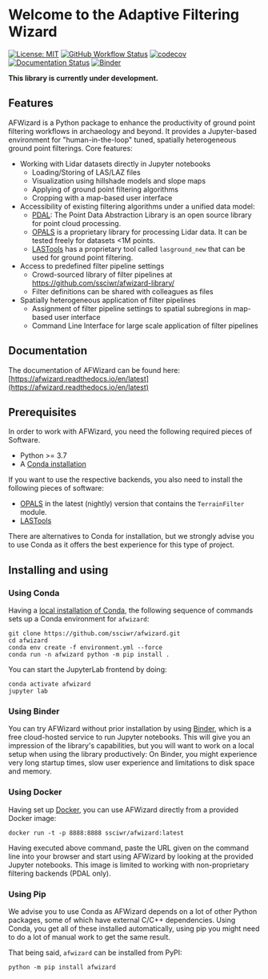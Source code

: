 # Welcome to the Adaptive Filtering Wizard

[![License: MIT](https://img.shields.io/badge/License-MIT-yellow.svg)](https://opensource.org/licenses/MIT)
[![GitHub Workflow Status](https://img.shields.io/github/workflow/status/ssciwr/afwizard/CI)](https://github.com/ssciwr/afwizard/actions?query=workflow%3ACI)
[![codecov](https://codecov.io/gh/ssciwr/afwizard/branch/main/graph/badge.svg?token=ONIG38R74Y)](https://codecov.io/gh/ssciwr/afwizard)
[![Documentation Status](https://readthedocs.org/projects/afwizard/badge/)](https://afwizard.readthedocs.io/)
[![Binder](https://mybinder.org/badge_logo.svg)](https://mybinder.org/v2/gh/ssciwr/afwizard/main)

**This library is currently under development.**

## Features

AFWizard is a Python package to enhance the productivity of ground point filtering workflows in archaeology and beyond.
It provides a Jupyter-based environment for "human-in-the-loop" tuned, spatially heterogeneous ground point filterings.
Core features:

* Working with Lidar datasets directly in Jupyter notebooks
  * Loading/Storing of LAS/LAZ files
  * Visualization using hillshade models and slope maps
  * Applying of ground point filtering algorithms
  * Cropping with a map-based user interface
* Accessibility of existing filtering algorithms under a unified data model:
  * [PDAL](https://pdal.io/): The Point Data Abstraction Library is an open source library for point cloud processing.
  * [OPALS](https://opals.geo.tuwien.ac.at/html/stable/index.html) is a proprietary library for processing Lidar data. It can be tested freely for datasets <1M points.
  * [LASTools](https://rapidlasso.com/) has a proprietary tool called `lasground_new` that can be used for ground point filtering.
* Access to predefined filter pipeline settings
  * Crowd-sourced library of filter pipelines at https://github.com/ssciwr/afwizard-library/
  * Filter definitions can be shared with colleagues as files
* Spatially heterogeneous application of filter pipelines
  * Assignment of filter pipeline settings to spatial subregions in map-based user interface
  * Command Line Interface for large scale application of filter pipelines

## Documentation

The documentation of AFWizard can be found here: [https://afwizard.readthedocs.io/en/latest](https://afwizard.readthedocs.io/en/latest)

## Prerequisites

In order to work with AFWizard, you need the following required pieces of Software.

* Python >= 3.7
* A [Conda installation](https://conda.io/projects/conda/en/latest/user-guide/install/index.html)

If you want to use the respective backends, you also need to install the following pieces of software:

* [OPALS](https://opals.geo.tuwien.ac.at/html/stable/index.html) in the latest (nightly) version that contains the `TerrainFilter` module.
* [LASTools](https://rapidlasso.com/)

There are alternatives to Conda for installation, but we strongly advise you to use Conda as it offers the best experience for this type of project.

## Installing and using

### Using Conda

Having a [local installation of Conda](https://conda.io/projects/conda/en/latest/user-guide/install/index.html), the following sequence of commands sets up a Conda environment for `afwizard`:

```
git clone https://github.com/ssciwr/afwizard.git
cd afwizard
conda env create -f environment.yml --force
conda run -n afwizard python -m pip install .
```

You can start the JupyterLab frontend by doing:

```
conda activate afwizard
jupyter lab
```

### Using Binder

You can try AFWizard without prior installation by using [Binder](https://mybinder.org/v2/gh/ssciwr/afwizard/main), which is a free cloud-hosted service to run Jupyter notebooks. This will give you an impression of the library's capabilities, but you will want to work on a local setup when using the library productively: On Binder, you might experience very long startup times, slow user experience and limitations to disk space and memory.

### Using Docker

Having set up [Docker](https://docs.docker.com/get-docker/), you can use AFWizard directly from a provided Docker image:

```
docker run -t -p 8888:8888 ssciwr/afwizard:latest
```

Having executed above command, paste the URL given on the command line into your browser and start using AFWizard by looking at the provided Jupyter notebooks.
This image is limited to working with non-proprietary filtering backends (PDAL only).

### Using Pip

We advise you to use Conda as AFWizard depends on a lot of other Python packages, some of which have external C/C++ dependencies. Using Conda, you get all of these installed automatically, using pip you might need to do a lot of manual work to get the same result.

That being said, `afwizard` can be installed from PyPI:

```
python -m pip install afwizard
```
